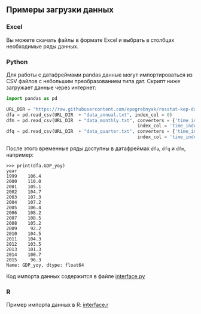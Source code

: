 ## Примеры загрузки данных

### Excel

Вы можете скачать файлы в формате Excel и выбрать в столбцах необходимые ряды данных.  

### Python 

Для работы с датафреймами pandas данные могут импортироваться из CSV файлов с небольшим преобразованием типа дат. 
Скрипт ниже загружает данные через интернет:

```python
import pandas as pd

URL_DIR = "https://raw.githubusercontent.com/epogrebnyak/rosstat-kep-data/master/output/"
dfa = pd.read_csv(URL_DIR  + "data_annual.txt", index_col = 0)
dfm = pd.read_csv(URL_DIR  + "data_monthly.txt", converters = {'time_index':pd.to_datetime}, 
                                                 index_col = 'time_index')
dfq = pd.read_csv(URL_DIR  + "data_quarter.txt", converters = {'time_index':pd.to_datetime}, 
                                                 index_col = 'time_index')
```
 
После этого временные ряды доступны в датафреймах ```dfa```, ```dfq``` и ```dfm```, например:

```
>>> print(dfa.GDP_yoy)
year
1999    106.4
2000    110.0
2001    105.1
2002    104.7
2003    107.3
2004    107.2
2005    106.4
2006    108.2
2007    108.5
2008    105.2
2009     92.2
2010    104.5
2011    104.3
2012    103.5
2013    101.3
2014    100.7
2015     96.3
Name: GDP_yoy, dtype: float64
```

Код импорта данных содержится в файле [interface.py](interface.py)

### R

Пример импорта данных в R: [interface.r](interface.r)
